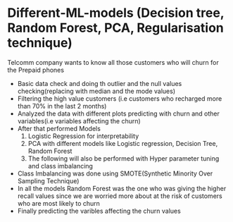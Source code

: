 # Different-ML-models (Decision tree, Random Forest, PCA, Regularisation technique)

Telcomm company wants to know all those customers who will churn for the Prepaid phones
- Basic data check and doing th outlier and the null values checking(replacing with median and the mode values) 
- Filtering the high value customers (i.e customers who recharged more than 70% in the last 2 months)
- Analyzed the data with different plots predicting with churn and other variables(i.e variables affecting the churn)
- After that performed Models 
	1. Logistic Regression for interpretability
	2. PCA with different models like Logistic regression, Decision Tree, Random Forest
	3. The following will also be performed with Hyper parameter tuning and class imbalancing 
- Class Imbalancing was done using SMOTE(Synthetic Minority Over Sampling Technique)
- In all the models Random Forest was the one who was giving the higher recall values since we are worried more about at the risk of customers who are most likely to churn
- Finally predicting the varibles affecting the churn values 
